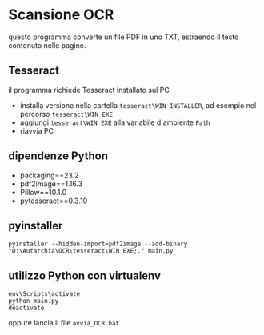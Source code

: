 # Scansione OCR
questo programma converte un file PDF in uno TXT, estraendo il testo contenuto nelle pagine.

## Tesseract
il programma richiede Tesseract installato sul PC
* installa versione nella cartella `tesseract\WIN INSTALLER`, ad esempio nel percorso `tesseract\WIN EXE`
* aggiungi `tesseract\WIN EXE` alla variabile d'ambiente `Path`
* riavvia PC

## dipendenze Python
* packaging==23.2
* pdf2image==1.16.3
* Pillow==10.1.0
* pytesseract==0.3.10

## pyinstaller

```
pyinstaller --hidden-import=pdf2image --add-binary "D:\Autarchia\OCR\tesseract\WIN EXE;." main.py
```

## utilizzo Python con virtualenv
```
env\Scripts\activate
python main.py
deactivate
```

oppure lancia il file `avvia_OCR.bat`